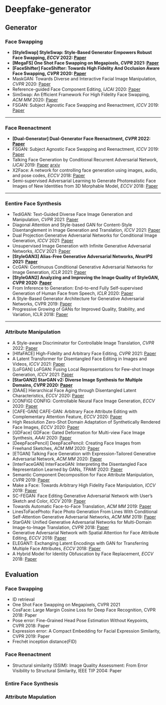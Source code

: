 # Deepfake-generator
## Generator

### Face Swapping
- **[StyleSwap] StyleSwap: Style-Based Generator Empowers Robust Face Swapping, *ECCV* 2022: [Paper](https://link.springer.com/chapter/10.1007/978-3-031-19781-9_38)**
- **[MegaFS] One Shot Face Swapping on Megapixels, *CVPR* 2021: [Paper](https://openaccess.thecvf.com/content/CVPR2021/html/Zhu_One_Shot_Face_Swapping_on_Megapixels_CVPR_2021_paper.html)**
- **[FaceShifter] FaceShifter: Towards High Fidelity And Occlusion Aware Face Swapping, *CVPR* 2020: [Paper](http://lingzhili.com/FaceShifterPage/)**
- MaskGAN: Towards Diverse and Interactive Facial Image Manipulation, *CVPR* 2020: [Paper](https://openaccess.thecvf.com/content_CVPR_2020/html/Lee_MaskGAN_Towards_Diverse_and_Interactive_Facial_Image_Manipulation_CVPR_2020_paper.html)
- Reference-guided Face Component Editing, *IJCAI* 2020: [Paper](https://dl.acm.org/doi/abs/10.5555/3491440.3491510)
- SimSwap: An Efficient Framework For High Fidelity Face Swapping, *ACM MM* 2020: [Paper](https://dl.acm.org/doi/abs/10.1145/3394171.3413630)
- FSGAN: Subject Agnostic Face Swapping and Reenactment, *ICCV* 2019: [Paper](https://openaccess.thecvf.com/content_ICCV_2019/html/Nirkin_FSGAN_Subject_Agnostic_Face_Swapping_and_Reenactment_ICCV_2019_paper.html)
---
### Face Reenactment
- **[Dual-Generator] Dual-Generator Face Reenactment, *CVPR* 2022: [Paper](https://openaccess.thecvf.com/content/CVPR2022/html/Hsu_Dual-Generator_Face_Reenactment_CVPR_2022_paper.html)**
- FSGAN: Subject Agnostic Face Swapping and Reenactment, *ICCV* 2019: [Paper](https://openaccess.thecvf.com/content_ICCV_2019/html/Nirkin_FSGAN_Subject_Agnostic_Face_Swapping_and_Reenactment_ICCV_2019_paper.html)
- Talking Face Generation by Conditional Recurrent Adversarial Network, *IJCAI* 2019: [Paper](https://dl.acm.org/doi/abs/10.5555/3367032.3367163) [arxiv](https://arxiv.org/pdf/1804.04786.pdf)
- X2Face: A network for controlling face generation using images, audio, and pose codes, *ECCV* 2018: [Paper](https://openaccess.thecvf.com/content_ECCV_2018/html/Olivia_Wiles_X2Face_A_network_ECCV_2018_paper.html)
- Semi-supervised Adversarial Learning to Generate Photorealistic Face Images of New Identities from 3D Morphable Model, *ECCV* 2018: [Paper](https://openaccess.thecvf.com/content_ECCV_2018/html/Baris_Gecer_Semi-supervised_Adversarial_Learning_ECCV_2018_paper.html)
---
### Eentire Face Synthesis
- TediGAN: Text-Guided Diverse Face Image Generation and Manipulation, *CVPR* 2021: [Paper](https://openaccess.thecvf.com/content/CVPR2021/html/Xia_TediGAN_Text-Guided_Diverse_Face_Image_Generation_and_Manipulation_CVPR_2021_paper.html)
- Diagonal Attention and Style-based GAN for Content-Style Disentanglement in Image Generation and Translation, *ICCV* 2021: [Paper](https://openaccess.thecvf.com/content/ICCV2021/html/Kwon_Diagonal_Attention_and_Style-Based_GAN_for_Content-Style_Disentanglement_in_Image_ICCV_2021_paper.html)
- Dual Projection Generative Adversarial Networks for Conditional Image Generation, *ICCV* 2021: [Paper](https://openaccess.thecvf.com/content/ICCV2021/html/Han_Dual_Projection_Generative_Adversarial_Networks_for_Conditional_Image_Generation_ICCV_2021_paper.html)
- Unsupervised Image Generation with Infinite Generative Adversarial Networks, *ICCV* 2021: [Paper](https://openaccess.thecvf.com/content/ICCV2021/html/Ying_Unsupervised_Image_Generation_With_Infinite_Generative_Adversarial_Networks_ICCV_2021_paper.html)
- **[StyleGAN3] Alias-Free Generative Adversarial Networks, *NeurIPS* 2021: [Paper](https://proceedings.neurips.cc/paper/2021/hash/076ccd93ad68be51f23707988e934906-Abstract.html)**
- CcGAN: Continuous Conditional Generative Adversarial Networks for Image Generation, *ICLR* 2021: [Paper](https://openreview.net/forum?id=PrzjugOsDeE)
- **[StyleGAN2] Analyzing and Improving the Image Quality of StyleGAN, *CVPR* 2020: [Paper](https://openaccess.thecvf.com/content_CVPR_2020/html/Karras_Analyzing_and_Improving_the_Image_Quality_of_StyleGAN_CVPR_2020_paper.html)**
- From Inference to Generation: End-to-end Fully Self-supervised Generation of Human Face from Speech, *ICLR* 2020: [Paper](https://openreview.net/forum?id=H1guaREYPr)
- A Style-Based Generator Architecture for Generative Adversarial Networks, CVPR 2019: [Paper](https://openaccess.thecvf.com/content_CVPR_2019/html/Karras_A_Style-Based_Generator_Architecture_for_Generative_Adversarial_Networks_CVPR_2019_paper.html)
- Progressive Growing of GANs for Improved Quality, Stability, and Variation, ICLR 2018: [Paper](https://openreview.net/forum?id=Hk99zCeAb&noteId=Hk99zCeAb&ref=https://githubhelp.com)
---
### Attribute Manipulation
- A Style-aware Discriminator for Controllable Image Translation, *CVPR* 2022: [Paper](https://openaccess.thecvf.com/content/CVPR2022/html/Kim_A_Style-Aware_Discriminator_for_Controllable_Image_Translation_CVPR_2022_paper.html)
- [HIfaFACE] High-Fidelity and Arbitrary Face Editing, *CVPR* 2021: [Paper](https://openaccess.thecvf.com/content/CVPR2021/html/Gao_High-Fidelity_and_Arbitrary_Face_Editing_CVPR_2021_paper.html)
- A Latent Transformer for Disentangled Face Editing in Images and Videos, *ICCV* 2021: [Paper](https://openaccess.thecvf.com/content/ICCV2021/html/Yao_A_Latent_Transformer_for_Disentangled_Face_Editing_in_Images_and_ICCV_2021_paper.html)
- [LoFGAN] LoFGAN: Fusing Local Representations for Few-shot Image Generation, *ICCV* 2021: [Paper](https://openaccess.thecvf.com/content/ICCV2021/html/Gu_LoFGAN_Fusing_Local_Representations_for_Few-Shot_Image_Generation_ICCV_2021_paper.html)
- **[StarGAN2] StarGAN v2: Diverse Image Synthesis for Multiple Domains, *CVPR* 2020: [Paper](https://openaccess.thecvf.com/content_CVPR_2020/html/Choi_StarGAN_v2_Diverse_Image_Synthesis_for_Multiple_Domains_CVPR_2020_paper.html)**
- [DAAE] Hierarchical Face Aging through Disentangled Latent Characteristics, *ECCV* 2020: [Paper](https://link.springer.com/chapter/10.1007/978-3-030-58580-8_6)
- [CONFIG] CONFIG: Controllable Neural Face Image Generation, *ECCV* 2020: [Paper](https://link.springer.com/chapter/10.1007/978-3-030-58621-8_18)
- [CAFE-GAN] CAFE-GAN: Arbitrary Face Attribute Editing with Complementary Attention Feature, *ECCV* 2020: [Paper](https://link.springer.com/chapter/10.1007/978-3-030-58568-6_31)
- High Resolution Zero-Shot Domain Adaptation of Synthetically Rendered Face Images, *ECCV* 2020: [Paper](https://link.springer.com/chapter/10.1007/978-3-030-58604-1_14)
- [GDFace] GDFace: Gated Deformation for Multi-view Face Image Synthesis, *AAAI* 2020: [Paper](https://ojs.aaai.org/index.php/AAAI/article/view/6942)
- [DeepFacePencil] DeepFacePencil: Creating Face Images from Freehand Sketches, *ACM MM* 2020: [Paper](https://dl.acm.org/doi/abs/10.1145/3394171.3413684)
- [ETGAN] Talking Face Generation with Expression-Tailored Generative Adversarial Network, *ACM MM* 2020: [Paper](https://dl.acm.org/doi/abs/10.1145/3394171.3413844)
- [InterFaceGAN] InterFaceGAN: Interpreting the Disentangled Face Representation Learned by GANs, *TPAMI* 2020: [Paper](https://ieeexplore.ieee.org/abstract/document/9241434)
- Semantic Component Decomposition for Face Attribute Manipulation, *CVPR* 2019: [Paper](https://openaccess.thecvf.com/content_CVPR_2019/html/Chen_Semantic_Component_Decomposition_for_Face_Attribute_Manipulation_CVPR_2019_paper.html)
- Make a Face: Towards Arbitrary High Fidelity Face Manipulation, *ICCV* 2019: [Paper](https://openaccess.thecvf.com/content_ICCV_2019/html/Qian_Make_a_Face_Towards_Arbitrary_High_Fidelity_Face_Manipulation_ICCV_2019_paper.html)
- SC-FEGAN: Face Editing Generative Adversarial Network with User’s Sketch and Color, *ICCV* 2019: [Paper](https://openaccess.thecvf.com/content_ICCV_2019/html/Jo_SC-FEGAN_Face_Editing_Generative_Adversarial_Network_With_Users_Sketch_and_ICCV_2019_paper.html)
- Towards Automatic Face-to-Face Translation, *ACM MM* 2019: [Paper](https://dl.acm.org/doi/abs/10.1145/3343031.3351066)
- LinesToFacePhoto: Face Photo Generation From Lines With Conditional Self-Attention Generative Adversarial Networks, *ACM MM* 2019: [Paper](https://dl.acm.org/doi/abs/10.1145/3343031.3350854)
- StarGAN: Unified Generative Adversarial Networks for Multi-Domain Image-to-Image Translation, *CVPR* 2018: [Paper](https://openaccess.thecvf.com/content_cvpr_2018/html/Choi_StarGAN_Unified_Generative_CVPR_2018_paper.html)
- Generative Adversarial Network with Spatial Attention for Face Attribute Editing, *ECCV* 2018: [Paper](https://openaccess.thecvf.com/content_ECCV_2018/html/Gang_Zhang_Generative_Adversarial_Network_ECCV_2018_paper.html)
- ELEGANT: Exchanging Latent Encodings with GAN for Transferring Multiple Face Attributes, *ECCV* 2018: [Paper](https://openaccess.thecvf.com/content_ECCV_2018/html/Taihong_Xiao_ELEGANT_Exchanging_Latent_ECCV_2018_paper.html)
- A Hybrid Model for Identity Obfuscation by Face Replacement, *ECCV* 2018: [Paper](https://openaccess.thecvf.com/content_ECCV_2018/html/Qianru_Sun_A_Hybrid_Model_ECCV_2018_paper.html)

## Evaluation
### Face Swapping
- ID retrieval
-  One Shot Face Swapping on Megapixels, CVPR 2021
- CosFace: Large Margin Cosine Loss for Deep Face Recognition, CVPR 2018: Paper
- Pose error: Fine-Grained Head Pose Estimation Without Keypoints, CVPR 2018: Paper
- Expression error: A Compact Embedding for Facial Expression Similarity, CVPR 2019: Paper
- Frechét inception distance(FID)
### Face Reenactment
- Structural similarity (SSIM): Image Quality Assessment: From Error Visibility to Structural Similarity, IEEE TIP 2004: Paper
### Entire Face Synthesis
### Attribute Mapulation
